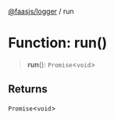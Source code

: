 [@faasjs/logger](../README.md) / run

# Function: run()

> **run**(): `Promise`\<`void`\>

## Returns

`Promise`\<`void`\>

